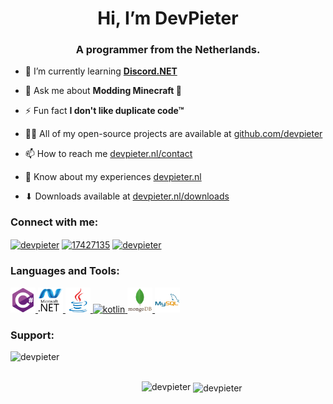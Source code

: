 <h1 align="center">Hi, I’m DevPieter</h1>
<h3 align="center">A programmer from the Netherlands.</h3>

- 🌱 I’m currently learning **[Discord.NET](https://discordnet.dev/)**

- 💬 Ask me about **Modding Minecraft 🐞**

- ⚡ Fun fact **I don't like duplicate code™**

- 👨‍💻 All of my open-source projects are available at [github.com/devpieter](https://github.com/DevPieter/)

- 📫 How to reach me [devpieter.nl/contact](https://devpieter.nl/contact/)

- 📄 Know about my experiences [devpieter.nl](https://devpieter.nl/)

- ⬇ Downloads available at [devpieter.nl/downloads](https://devpieter.nl/downloads/)

<h3 align="left">Connect with me:</h3>
<p align="left">
<a href="https://twitter.com/devpieter" target="blank"><img align="center" src="https://raw.githubusercontent.com/rahuldkjain/github-profile-readme-generator/master/src/images/icons/Social/twitter.svg" alt="devpieter" height="30" width="40" /></a>
<a href="https://stackoverflow.com/users/17427135" target="blank"><img align="center" src="https://raw.githubusercontent.com/rahuldkjain/github-profile-readme-generator/master/src/images/icons/Social/stack-overflow.svg" alt="17427135" height="30" width="40" /></a>
<a href="https://www.youtube.com/c/devpieter" target="blank"><img align="center" src="https://raw.githubusercontent.com/rahuldkjain/github-profile-readme-generator/master/src/images/icons/Social/youtube.svg" alt="devpieter" height="30" width="40" /></a>
</p>

<h3 align="left">Languages and Tools:</h3>
<p align="left"> <a href="https://www.w3schools.com/cs/" target="_blank" rel="noreferrer"> <img src="https://raw.githubusercontent.com/devicons/devicon/master/icons/csharp/csharp-original.svg" alt="csharp" width="40" height="40"/> </a> <a href="https://dotnet.microsoft.com/" target="_blank" rel="noreferrer"> <img src="https://raw.githubusercontent.com/devicons/devicon/master/icons/dot-net/dot-net-original-wordmark.svg" alt="dotnet" width="40" height="40"/> </a> <a href="https://www.java.com" target="_blank" rel="noreferrer"> <img src="https://raw.githubusercontent.com/devicons/devicon/master/icons/java/java-original.svg" alt="java" width="40" height="40"/> </a> <a href="https://kotlinlang.org" target="_blank" rel="noreferrer"> <img src="https://www.vectorlogo.zone/logos/kotlinlang/kotlinlang-icon.svg" alt="kotlin" width="40" height="40"/> </a> <a href="https://www.mongodb.com/" target="_blank" rel="noreferrer"> <img src="https://raw.githubusercontent.com/devicons/devicon/master/icons/mongodb/mongodb-original-wordmark.svg" alt="mongodb" width="40" height="40"/> </a> <a href="https://www.mysql.com/" target="_blank" rel="noreferrer"> <img src="https://raw.githubusercontent.com/devicons/devicon/master/icons/mysql/mysql-original-wordmark.svg" alt="mysql" width="40" height="40"/> </a> </p>

<h3 align="left">Support:</h3>
<p><a href="https://ko-fi.com/devpieter"> <img align="left" src="https://cdn.ko-fi.com/cdn/kofi3.png?v=3" height="50" width="210" alt="devpieter" /></a></p><br><br>

<p><img align="left" src="https://github-readme-stats.vercel.app/api/top-langs?username=devpieter&show_icons=true&locale=en&layout=compact" alt="devpieter" /></p>

<p>&nbsp;<img align="center" src="https://github-readme-stats.vercel.app/api?username=devpieter&show_icons=true&locale=en" alt="devpieter" /></p>

